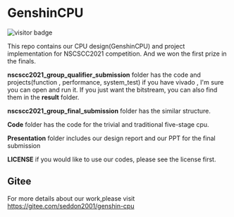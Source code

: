 # GenshinCPU
![visitor badge](https://visitor-badge.glitch.me/badge?page_id=gilgamsh.GenshinCPU)

This repo contains our CPU design(GenshinCPU) and project implementation for NSCSCC2021 competition. 
And we won the first prize in the finals.

**nscscc2021_group_qualifier_submission** folder has the code and projects(function , performance, system_test) if you have vivado , I'm sure you can open and run it. If you just want the bitstream, you can also find them in the **result** folder.

**nscscc2021_group_final_submission** folder has the similar structure.

**Code** folder has the code for the trivial and traditional five-stage cpu.

**Presentation**  folder includes our design report and our PPT for the final submission

**LICENSE** if you would like to use our codes, please see the license first.

## Gitee
For more details about our work,please visit https://gitee.com/seddon2001/genshin-cpu
